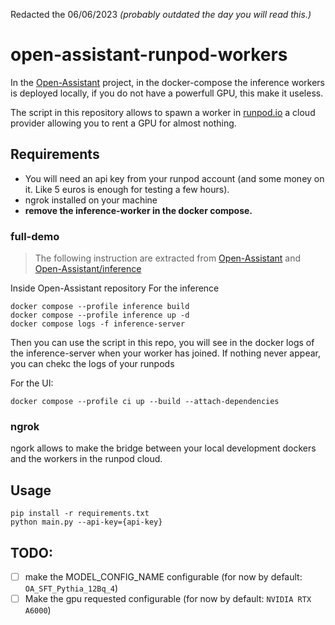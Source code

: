 Redacted the 06/06/2023 _(probably outdated the day you will read this.)_

# open-assistant-runpod-workers
 
In the [Open-Assistant](https://github.com/LAION-AI/Open-Assistant) project, in the docker-compose the inference workers is deployed locally, if you do not have a powerfull GPU, this make it useless.

The script in this repository allows to spawn a worker in [runpod.io](https://www.runpod.io/) a cloud provider allowing you to rent a GPU for almost nothing.

## Requirements

- You will need an api key from your runpod account (and some money on it. Like 5 euros is enough for testing a few hours).
- ngrok installed on your machine
- **remove the inference-worker in the docker compose.** 

### full-demo

> The following instruction are extracted from [Open-Assistant](https://github.com/LAION-AI/Open-Assistant) and [Open-Assistant/inference](https://github.com/LAION-AI/Open-Assistant/tree/main/inference)

Inside Open-Assistant repository
For the inference
````shell
docker compose --profile inference build
docker compose --profile inference up -d
docker compose logs -f inference-server
````

Then you can use the script in this repo, you will see in the docker logs of the inference-server when your worker has joined.
If nothing never appear, you can chekc the logs of your runpods

For the UI:
````shell
docker compose --profile ci up --build --attach-dependencies
````

### ngrok

ngork allows to make the bridge between your local development dockers and the workers in the runpod cloud.

## Usage

````shell
pip install -r requirements.txt
python main.py --api-key={api-key}
````


## TODO:

- [ ] make the MODEL_CONFIG_NAME configurable (for now by default: `OA_SFT_Pythia_12Bq_4`)
- [ ] Make the gpu requested configurable (for now by default: `NVIDIA RTX A6000`)